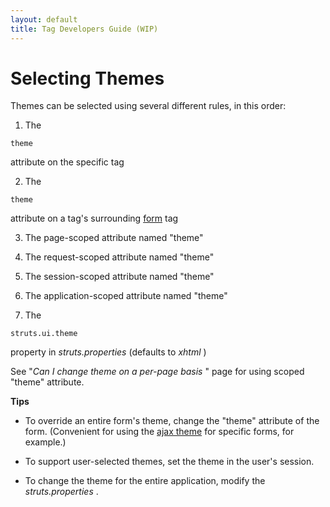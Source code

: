 ```yaml
---
layout: default
title: Tag Developers Guide (WIP)
---
```


# Selecting Themes

Themes can be selected using several different rules, in this order:

1. The 

~~~~~~~
theme
~~~~~~~
 attribute on the specific tag

2. The 

~~~~~~~
theme
~~~~~~~
 attribute on a tag's surrounding [form](#PAGE_14201) tag

3. The page-scoped attribute named "theme"

4. The request-scoped attribute named "theme"

5. The session-scoped attribute named "theme"

6. The application-scoped attribute named "theme"

7. The 

~~~~~~~
struts.ui.theme
~~~~~~~
 property in _struts.properties_  (defaults to _xhtml_ )

See "_Can I change theme on a per-page basis_ " page for using scoped "theme" attribute.

__Tips__

+ To override an entire form's theme, change the "theme" attribute of the form. (Convenient for using the [ajax theme](#PAGE_14205) for specific forms, for example.)

+ To support user-selected themes, set the theme in the user's session.

+ To change the theme for the entire application, modify the _struts.properties_ .

